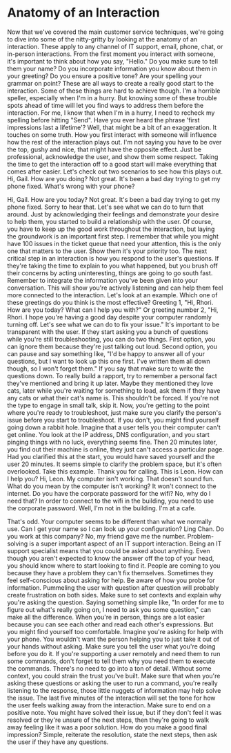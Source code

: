 # Anatomy of an Interaction

Now that we've covered the main customer service techniques, we're going to dive into some of the nitty-gritty by looking at the anatomy of an interaction. These apply to any channel of IT support, email, phone, chat, or in-person interactions. From the first moment you interact with someone, it's important to think about how you say, "Hello." Do you make sure to tell them your name? Do you incorporate information you know about them in your greeting? Do you ensure a positive tone? Are your spelling your grammar on point? These are all ways to create a really good start to the interaction. Some of these things are hard to achieve though. I'm a horrible speller, especially when I'm in a hurry. But knowing some of these trouble spots ahead of time will let you find ways to address them before the interaction. For me, I know that when I'm in a hurry, I need to recheck my spelling before hitting "Send". Have you ever heard the phrase 'first impressions last a lifetime'? Well, that might be a bit of an exaggeration. It touches on some truth. How you first interact with someone will influence how the rest of the interaction plays out. I'm not saying you have to be over the top, gushy and nice, that might have the opposite effect. Just be professional, acknowledge the user, and show them some respect. Taking the time to get the interaction off to a good start will make everything that comes after easier. Let's check out two scenarios to see how this plays out. Hi, Gail. How are you doing? Not great. It's been a bad day trying to get my phone fixed. What's wrong with your phone?

Hi, Gail. How are you today? Not great. It's been a bad day trying to get my phone fixed. Sorry to hear that. Let's see what we can do to turn that around. Just by acknowledging their feelings and demonstrate your desire to help them, you started to build a relationship with the user. Of course, you have to keep up the good work throughout the interaction, but laying the groundwork is an important first step. I remember that while you might have 100 issues in the ticket queue that need your attention, this is the only one that matters to the user. Show them it's your priority too. The next critical step in an interaction is how you respond to the user's questions. If they're taking the time to explain to you what happened, but you brush off their concerns by acting uninteresting, things are going to go south fast. Remember to integrate the information you've been given into your conversation. This will show you're actively listening and can help them feel more connected to the interaction. Let's look at an example. Which one of these greetings do you think is the most effective? Greeting 1, "Hi, Rhori. How are you today? What can I help you with?" Or greeting number 2, "Hi, Rhori. I hope you're having a good day despite your computer randomly turning off. Let's see what we can do to fix your issue." It's important to be transparent with the user. If they start asking you a bunch of questions while you're still troubleshooting, you can do two things. First option, you can ignore them because they're just talking out loud. Second option, you can pause and say something like, "I'd be happy to answer all of your questions, but I want to look up this one first. I've written them all down though, so I won't forget them." If you say that make sure to write the questions down. To really build a rapport, try to remember a personal fact they've mentioned and bring it up later. Maybe they mentioned they love cats, later while you're waiting for something to load, ask them if they have any cats or what their cat's name is. This shouldn't be forced. If you're not the type to engage in small talk, skip it. Now, you're getting to the point where you're ready to troubleshoot, just make sure you clarify the person's issue before you start to troubleshoot. If you don't, you might find yourself going down a rabbit hole. Imagine that a user tells you their computer can't get online. You look at the IP address, DNS configuration, and you start pinging things with no luck, everything seems fine. Then 20 minutes later, you find out their machine is online, they just can't access a particular page. Had you clarified this at the start, you would have saved yourself and the user 20 minutes. It seems simple to clarify the problem space, but it's often overlooked. Take this example. Thank you for calling. This is Leon. How can I help you? Hi, Leon. My computer isn't working. That doesn't sound fun. What do you mean by the computer isn't working? It won't connect to the internet. Do you have the corporate password for the wifi? No, why do I need that? In order to connect to the wifi in the building, you need to use the corporate password. Well, I'm not in the building. I'm at a cafe.

That's odd. Your computer seems to be different than what we normally use. Can I get your name so I can look up your configuration? Ling Chan. Do you work at this company? No, my friend gave me the number. Problem-solving is a super important aspect of an IT support interaction. Being an IT support specialist means that you could be asked about anything. Even though you aren't expected to know the answer off the top of your head, you should know where to start looking to find it. People are coming to you because they have a problem they can't fix themselves. Sometimes they feel self-conscious about asking for help. Be aware of how you probe for information. Pummeling the user with question after question will probably create frustration on both sides. Make sure to set contexts and explain why you're asking the question. Saying something simple like, "In order for me to figure out what's really going on, I need to ask you some question," can make all the difference. When you're in person, things are a lot easier because you can see each other and read each other's expressions. But you might find yourself too comfortable. Imagine you're asking for help with your phone. You wouldn't want the person helping you to just take it out of your hands without asking. Make sure you tell the user what you're doing before you do it. If you're supporting a user remotely and need them to run some commands, don't forget to tell them why you need them to execute the commands. There's no need to go into a ton of detail. Without some context, you could strain the trust you've built. Make sure that when you're asking these questions or asking the user to run a command, you're really listening to the response, those little nuggets of information may help solve the issue. The last five minutes of the interaction will set the tone for how the user feels walking away from the interaction. Make sure to end on a positive note. You might have solved their issue, but if they don't feel it was resolved or they're unsure of the next steps, then they're going to walk away feeling like it was a poor solution. How do you make a good final impression? Simple, reiterate the resolution, state the next steps, then ask the user if they have any questions.
